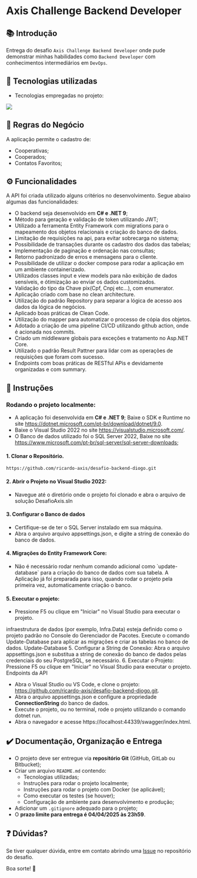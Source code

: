 # Axis Challenge Backend Developer

## 📚 Introdução

Entrega do desafio `Axis Challenge Backend Developer` onde pude demonstrar minhas habilidades como `Backend Developer` com conhecimentos intermediários em `DevOps`.

## 🚀 Tecnologias utilizadas

* Tecnologias empregadas no projeto:
  <p align="center">
<a href="https://skillicons.dev">
    <img src="https://skillicons.dev/icons?i=git,github,docker,dotnet,githubactions" /> 
  </a>
</p>

## 🎯 Regras do Negócio

A aplicação permite o cadastro de:

- Cooperativas;
- Cooperados;
- Contatos Favoritos;

## ⚙️ Funcionalidades

A API foi criada utilizado alguns critérios no desenvolvimento. Segue abaixo algumas das funcionalidades:

- O backend seja desenvolvido em **C# e .NET 9**;
- Método para geração e validação de token utilizando JWT;
- Utilizado a ferramenta Entity Framework com migrations para o mapeamento dos objetos relacionais e criação do banco de dados.
- Limitação de requisições na api, para evitar sobrecarga no sistema;
- Possibilidade de transações durante os cadastro dos dados das tabelas;
- Implementação de paginação e ordenação nas consultas;
- Retorno padronizado de erros e mensagens para o cliente.
- Possibilidade de utilizar o docker compose para rodar a aplicação em um ambiente containerizado.
- Utilizados classes input e view models para não exibição de dados sensíveis, e ótimização ao enviar os dados customizados.
- Validação do tipo da Chave pix(Cpf, Cnpj etc...), com enumerator.
- Aplicação criado com base no clean architecture.
- Utilização do padrão Repository para separar a lógica de acesso aos dados da lógica de negócios.
- Aplicado boas práticas de Clean Code.
- Utilização do mapper para automatizar o processo de cópia dos objetos.
- Adotado a criação de uma pipeline CI/CD utilizando github action, onde é acionada nos commits.
- Criado um middleware globais para exceções e tratamento no Asp.NET Core.
- Utilizado o padrão Result Pattner para lidar com as operações de requisições que foram com sucesso.
- Endpoints com boas práticas de RESTful APis e devidamente organizadas e com summary.

## 📌 Instruções

### Rodando o projeto localmente:

- A aplicação foi desenvolvida em **C# e .NET 9**; Baixe o SDK e Runtime no site https://dotnet.microsoft.com/pt-br/download/dotnet/9.0.
- Baixe o Visual Studio 2022 no site https://visualstudio.microsoft.com/.
- O Banco de dados utilizado foi o SQL Server 2022, Baixe no site https://www.microsoft.com/pt-br/sql-server/sql-server-downloads;

#### 1. Clonar o Repositório.

<pre class="notranslate"><code>https://github.com/ricardo-axis/desafio-backend-diogo.git
</code></pre>

#### 2. Abrir o Projeto no Visual Studio 2022:

<ul dir="auto">
<li>Navegue até o diretório onde o projeto foi clonado e abra o arquivo de solução DesafioAxis.sln</li>
</ul>

#### 3. Configurar o Banco de dados

<ul dir="auto">
<li>Certifique-se de ter o SQL Server instalado em sua máquina.</li>
<li>Abra o arquivo arquivo appsettings.json, e digite a string de conexão do banco de dados.</li>
</ul>

#### 4. Migrações do Entity Framework Core:

<ul dir="auto">
<li>Não é necessário rodar nenhum comando adicional como `update-database` para a criação do banco de dados com sua tabela. A Aplicação já foi preparada para isso, quando rodar o projeto pela primeira vez, automaticamente criação o banco.</li>
</ul>

#### 5. Executar o projeto:

<ul dir="auto">
<li>Pressione F5 ou clique em "Iniciar" no Visual Studio para executar o projeto.</li>
</ul>

infraestrutura de dados (por exemplo, Infra.Data) esteja definido como o projeto padrão no Console do Gerenciador de Pacotes.
Execute o comando Update-Database para aplicar as migrações e criar as tabelas no banco de dados.
Update-Database
5. Configurar a String de Conexão:
Abra o arquivo appsettings.json e substitua a string de conexão do banco de dados pelas credenciais do seu PostgreSQL, se necessário.
6. Executar o Projeto:
Pressione F5 ou clique em "Iniciar" no Visual Studio para executar o projeto.
Endpoints da API

- Abra o Visual Studio ou VS Code, e clone o projeto: https://github.com/ricardo-axis/desafio-backend-diogo.git.
- Abra o arquivo appsettings.json e configure a propriedade **ConnectionString** do banco de dados.
- Execute o projeto, ou no terminal, rode o projeto utilizando o comando dotnet run.
- Abra o navegador e acesse https://localhost:44339/swagger/index.html.

## ✔️ Documentação, Organização e Entrega

- O projeto deve ser entregue via **repositório Git** (GitHub, GitLab ou Bitbucket);
- Criar um arquivo `README.md` contendo:
  - Tecnologias utilizadas;
  - Instruções para rodar o projeto localmente;
  - Instruções para rodar o projeto com Docker (se aplicável);
  - Como executar os testes (se houver);
  - Configuração de ambiente para desenvolvimento e produção;
- Adicionar um `.gitignore` adequado para o projeto;
- O **prazo limite para entrega é 04/04/2025 às 23h59**.

## ❓ Dúvidas?

Se tiver qualquer dúvida, entre em contato abrindo uma [Issue](https://github.com/ricardo-axis/desafio-backend-diogo/issues) no repositório do desafio.

Boa sorte! 🚀
